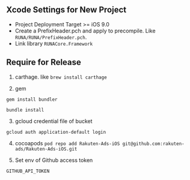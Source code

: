 ## Xcode Settings for New Project

- Project Deployment Target >= iOS 9.0
- Create a PrefixHeader.pch and apply to precompile. Like `RUNA/RUNA/PrefixHeader.pch`.
- Link library `RUNACore.Framework`

## Require for Release

1. carthage. like `brew install carthage`

2. gem

`gem install bundler`

`bundle install`

3. gcloud credential file of bucket

`gcloud auth application-default login`

4. cocoapods
`pod repo add Rakuten-Ads-iOS git@github.com:rakuten-ads/Rakuten-Ads-iOS.git`

5. Set env of Github access token

`GITHUB_API_TOKEN`
